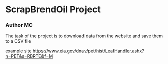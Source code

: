 # ScrapBrendOil Project 
### Author MC 

The task of the project is to download data from the website and save them to a CSV file

example site
https://www.eia.gov/dnav/pet/hist/LeafHandler.ashx?n=PET&s=RBRTE&f=M 
